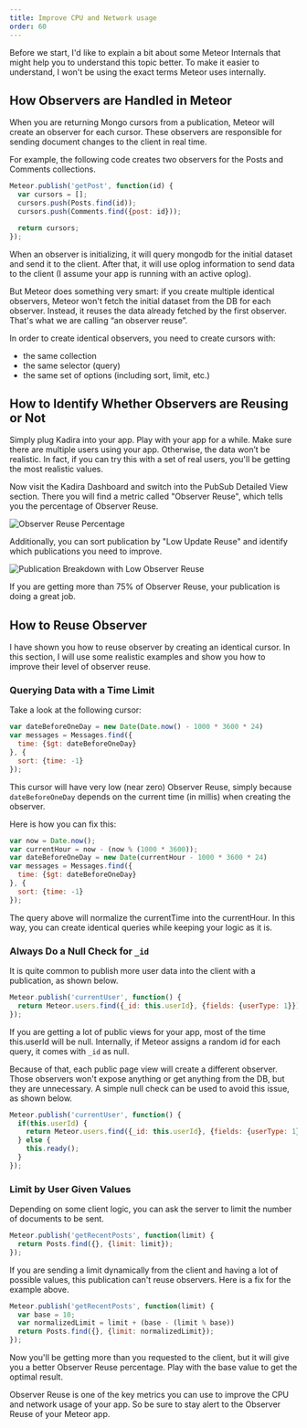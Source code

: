 ```yaml
---
title: Improve CPU and Network usage
order: 60
---
```


Before we start, I'd like to explain a bit about some Meteor Internals that might help you to understand this topic better. To make it easier to understand, I won't be using the exact terms Meteor uses internally.

## How Observers are Handled in Meteor

When you are returning Mongo cursors from a publication, Meteor will create an observer for each cursor. These observers are responsible for sending document changes to the client in real time.

For example, the following code creates two observers for the Posts and Comments collections.

```js
Meteor.publish('getPost', function(id) {
  var cursors = [];
  cursors.push(Posts.find(id));
  cursors.push(Comments.find({post: id}));

  return cursors;
});
```

When an observer is initializing, it will query mongodb for the initial dataset and send it to the client. After that, it will use oplog information to send data to the client (I assume your app is running with an active oplog).

But Meteor does something very smart: if you create multiple identical observers, Meteor won't fetch the initial dataset from the DB for each observer. Instead, it reuses the data already fetched by the first observer. That's what we are calling “an observer reuse”.

In order to create identical observers, you need to create cursors with:

- the same collection
- the same selector (query)
- the same set of options (including sort, limit, etc.)

## How to Identify Whether Observers are Reusing or Not

Simply plug Kadira into your app. Play with your app for a while. Make sure there are multiple users using your app. Otherwise, the data won’t be realistic. In fact, if you can try this with a set of real users, you'll be getting the most realistic values.

Now visit the Kadira Dashboard and switch into the PubSub Detailed View section. There you will find a metric called "Observer Reuse", which tells you the percentage of Observer Reuse.

![Observer Reuse Percentage](https://i.cloudup.com/1EJla1jrNd.png)

Additionally, you can sort publication by "Low Update Reuse" and identify which publications you need to improve.

![Publication Breakdown with Low Observer Reuse](https://i.cloudup.com/vUlCcBsBHe.png)

If you are getting more than 75% of Observer Reuse, your publication is doing a great job.

## How to Reuse Observer

I have shown you how to reuse observer by creating an identical cursor. In this section, I will use some realistic examples and show you how to improve their level of observer reuse.

### Querying Data with a Time Limit

Take a look at the following cursor:

```js
var dateBeforeOneDay = new Date(Date.now() - 1000 * 3600 * 24)
var messages = Messages.find({
  time: {$gt: dateBeforeOneDay}
}, {
  sort: {time: -1}
});
```

This cursor will have very low (near zero) Observer Reuse, simply because `dateBeforeOneDay` depends on the current time (in millis) when creating the observer.

Here is how you can fix this:

```js
var now = Date.now();
var currentHour = now - (now % (1000 * 3600));
var dateBeforeOneDay = new Date(currentHour - 1000 * 3600 * 24)
var messages = Messages.find({
  time: {$gt: dateBeforeOneDay}
}, {
  sort: {time: -1}
});
```

The query above will normalize the currentTime into the currentHour. In this way, you can create identical queries while keeping your logic as it is.

### Always Do a Null Check for `_id`

It is quite common to publish more user data into the client with a publication, as shown below.

```js
Meteor.publish('currentUser', function() {
  return Meteor.users.find({_id: this.userId}, {fields: {userType: 1}});
});
```

If you are getting a lot of public views for your app, most of the time this.userId will be null. Internally, if Meteor assigns a random id for each query, it comes with `_id` as null.

Because of that, each public page view will create a different observer. Those observers won't expose anything or get anything from the DB, but they are unnecessary. A simple null check can be used to avoid this issue, as shown below.

```js
Meteor.publish('currentUser', function() {
  if(this.userId) {
    return Meteor.users.find({_id: this.userId}, {fields: {userType: 1}});
  } else {
    this.ready();
  }
});
```

### Limit by User Given Values

Depending on some client logic, you can ask the server to limit the number of documents to be sent.

```js
Meteor.publish('getRecentPosts', function(limit) {
  return Posts.find({}, {limit: limit});
});
```

If you are sending a limit dynamically from the client and having a lot of possible values, this publication can't reuse observers. Here is a fix for the example above.

```js
Meteor.publish('getRecentPosts', function(limit) {
  var base = 10;
  var normalizedLimit = limit + (base - (limit % base))
  return Posts.find({}, {limit: normalizedLimit});
});
```

Now you'll be getting more than you requested to the client, but it will give you a better Observer Reuse percentage. Play with the base value to get the optimal result.

Observer Reuse is one of the key metrics you can use to improve the CPU and network usage of your app. So be sure to stay alert to the Observer Reuse of your Meteor app.
